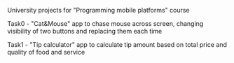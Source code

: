 University projects for "Programming mobile platforms" course

Task0 - "Cat&Mouse" app to chase mouse across screen, changing visibility of two buttons and replacing them each time

Task1 - "Tip calculator" app to calculate tip amount based on total price and quality of food and service
